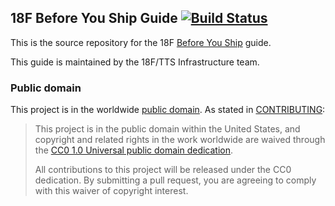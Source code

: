 ## 18F Before You Ship Guide [![Build Status](https://travis-ci.org/18F/before-you-ship.svg?branch=18f-pages)](https://travis-ci.org/18F/before-you-ship)

This is the source repository for the 18F [Before You Ship](https://pages.18f.gov/before-you-ship/) guide.

This guide is maintained by the 18F/TTS Infrastructure team.

### Public domain

This project is in the worldwide [public domain](LICENSE.md). As stated in [CONTRIBUTING](CONTRIBUTING.md):

> This project is in the public domain within the United States, and copyright and related rights in the work worldwide are waived through the [CC0 1.0 Universal public domain dedication](https://creativecommons.org/publicdomain/zero/1.0/).
>
> All contributions to this project will be released under the CC0 dedication. By submitting a pull request, you are agreeing to comply with this waiver of copyright interest.
